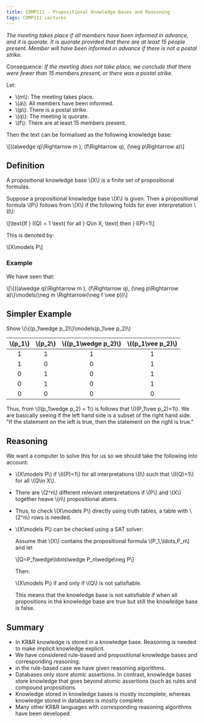 ```yaml
---
title: COMP111 - Propositional Knowledge Bases and Reasoning
tags: COMP111 Lectures
---
```

*The meeting takes place if all members have been informed in advance, and it is quorate. It is quorate provided that there are at least 15 people present. Member will have been informed in advance if there is not a postal strike.*

Consequence: *If the meeting does not take place, we conclude that there were fewer than 15 members present, or there was a postal strike.*

Let: 

* &#92;(m&#92;): The meeting takes place.
* &#92;(a&#92;): All members have been informed.
* &#92;(p&#92;): There is a postal strike.
* &#92;(q&#92;): The meeting is quorate.
* &#92;(f&#92;): There are at least 15 members present.

Then the text can be formalised as the following knowledge base:

&#92;[((a\wedge q)\Rightarrow m ), (f\Rightarrow q), (\neg p\Rightarrow a)&#92;]

## Definition
A propositional knowledge base &#92;(X&#92;) is a finite set of propositional formulas. 

Suppose a propositional knowledge base &#92;(X&#92;) is given. Then a propositional formula &#92;(P&#92;) follows from &#92;(X&#92;) if the following folds for ever interpretation &#92;(I&#92;):

&#92;[\text{If } I(Q) = 1 \text{ for all } Q\in X, \text{ then } I(P)=1&#92;]

This is denoted by:

&#92;[X\models P&#92;]

### Example
We have seen that:

&#92;[&#92;{((a\wedge q)\Rightarrow m ), (f\Rightarrow q), (\neg p\Rightarrow a)&#92;}\models(\neg m \Rightarrow(\neg f \vee p))&#92;]

## Simpler Example
Show &#92;(&#92;{(p_1\wedge p_2)&#92;}\models(p_1\vee p_2)&#92;)

| &#92;(p_1&#92;) | &#92;(p_2&#92;) | &#92;((p_1\wedge p_2)&#92;) | &#92;((p_1\vee p_2)&#92;) |
| :-: | :-: | :-: | :-: |
| 1 | 1 | 1 | 1 |
| 1 | 0 | 0 | 1|
| 0 | 1 | 0 | 1| 
| 0 | 1 | 0 | 1|
| 0 | 0 | 0 | 0| 

Thus, from &#92;(I(p_1\wedge p_2) = 1&#92;) is follows that &#92;(I(P_1\vee p_2)=1&#92;). We are basically seeing if the left hand side is a subset of the right hand side. "If the statement on the left is true, then the statement on the right is true."

## Reasoning 
We want a computer to solve this for us so we should take the following into account:

* &#92;(X\models P&#92;) if &#92;(I(P)=1&#92;) for all interpretations &#92;(I&#92;) such that &#92;(I(Q)=1&#92;) for all &#92;(Q\in X&#92;).
* There are &#92;(2^n&#92;) different relevant interpretations if &#92;(P&#92;) and &#92;(X&#92;) together heave &#92;(n&#92;) propositional atoms.
* Thus, to check &#92;(X\models P&#92;) directly using truth tables, a table with &#92;(2^n&#92;) rows is needed.
* &#92;(X\models P&#92;) can be checked using a SAT solver:

	Assume that &#92;(X&#92;) contains the propositional formula &#92;(P_1,\ldots,P_n&#92;) and let
	
	&#92;[Q=P_1\wedge\ldots\wedge P_n\wedge\neg P&#92;]
	
	Then:
	
	&#92;(X\models P&#92;) if and only if &#92;(Q&#92;) is not satisfiable.
	
	This means that the knowledge base is not satisfiable if when all propositions in the knowledge base are true but still the knowledge base is false.
	
## Summary
* In KR&R knowledge is stored in a knowledge base. Reasoning is needed to make implicit knowledge explicit.
* We have considered rule-based and propositional knowledge bases and corresponding reasoning.
* in the rule-based case we have given reasoning algorithms.
* Databases only store atomic assertions. In contrast, knowledge bases store knowledge that goes beyond atomic assertions (such as rules and compound propositions.
* Knowledge stored in knowledge bases is mostly incomplete, whereas knowledge stored in databases is mostly complete.
* Many other KR&R languages with corresponding reasoning algorithms have been developed.
